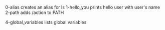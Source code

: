 0-alias creates an alias for ls
1-hello_you prints hello user with user's name
2-path adds /action to PATH

4-global_variables lists global variables
